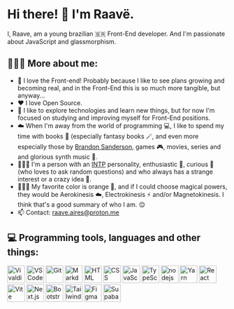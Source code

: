 # Hi there! 🤙 I'm Raavë.
I, Raave, am a young brazilian 🇧🇷 Front-End developer. And I'm passionate about JavaScript and glassmorphism.

## 🧔🏻‍♂️ More about me:
- 🧡 I love the Front-end! Probably because I like to see plans growing and becoming real, and in the Front-End this is so much more tangible, but anyway...
- ❤️ I love Open Source. 
- 🔭 I like to explore technologies and learn new things, but for now I'm focused on studying and improving myself for Front-End positions.
- ☁️ When I'm away from the world of programming 💻, I like to spend my time with books 📖 (especially fantasy books 🪄, and even more especially those by [Brandon Sanderson](https://www.brandonsanderson.com), games 🎮, movies, series and and glorious synth music 🎵.
- 🧔🏻‍♂️ I'm a person with an [INTP](https://wiki.personality-database.com/books/jungian-derivatives/page/intp) personality, enthusiastic 😬, curious 🤨 (who loves to ask random questions) and who always has a strange interest or a crazy idea 🧐.
- 🤷🏻‍♂️ My favorite color is orange 🧡, and if I could choose magical powers, they would be Aerokinesis ☁️, Electrokinesis ⚡  and/or Magnetokinesis. I think that's a good summary of who I am. 😌 
- 📫 Contact: raave.aires@proton.me

## 💻 Programming tools, languages and other things:
<p> 
    <a href="https://vivaldi.com/" target="_blank"><img src="https://vivaldi.com/wp-content/themes/vivaldicom-theme/img/press/icons/vivaldi_icon.png" width='40' alt="Vivaldi"/></a>
    <a href="https://code.visualstudio.com" target="_blank"><img src="https://skillicons.dev/icons?i=vscode" width='40' alt="VS Code"/></a>
    <a href="https://git-scm.com" target="_blank"><img src="https://skillicons.dev/icons?i=git" width='40' alt="Git"/></a>
    <a href="https://www.markdownguide.org" target="_blank"><img src="https://skillicons.dev/icons?i=md" width='40' alt="Markdown"/></a>
    <a href="https://developer.mozilla.org/en-US/docs/Learn/Getting_started_with_the_web/HTML_basics" target="_blank"><img src="https://skillicons.dev/icons?i=html" width='40' alt="HTML"/></a>
    <a href="https://developer.mozilla.org/en-US/docs/Learn/Getting_started_with_the_web/CSS_basics" target="_blank"><img src="https://skillicons.dev/icons?i=css" width='40' alt="CSS"/></a>
    <a href="https://developer.mozilla.org/en-US/docs/Learn/Getting_started_with_the_web/JavaScript_basics" target="_blank"><img src="https://skillicons.dev/icons?i=javascript" width='40' alt="JavaScript"/></a>
    <a href="https://www.typescriptlang.org" target="_blank"><img src="https://skillicons.dev/icons?i=typescript" width='40' alt="TypeScript"/></a>
    <a href="https://nodejs.org/" target="_blank"><img src="https://skillicons.dev/icons?i=nodejs" width='40' alt="nodejs"/></a>
    <a href="https://yarnpkg.com" target="_blank"><img src="https://skillicons.dev/icons?i=yarn" width='40' alt="Yarn"/></a>
    <a href="https://react.dev" target="_blank"><img src="https://skillicons.dev/icons?i=react" width='40' alt="React"/></a>
    <a href="https://vitejs.dev" target="_blank"><img src="https://skillicons.dev/icons?i=vite" width='40' alt="Vite"/></a>
    <a href="https://nextjs.org" target="_blank"><img src="https://skillicons.dev/icons?i=nextjs" width='40' alt="Next.js"/></a>
    <a href="https://getbootstrap.com" target="_blank"><img src="https://skillicons.dev/icons?i=bootstrap" width='40' alt="Bootstrap"/></a>
    <a href="https://tailwindcss.com" target="_blank"><img src="https://skillicons.dev/icons?i=tailwindcss" width='40' alt="Tailwind"/></a>
    <a href="https://www.figma.com/" target="_blank"><img src="https://skillicons.dev/icons?i=figma" width='40' alt="Figma"/></a>
    <a href="https://supabase.com" target="_blank"><img src="https://skillicons.dev/icons?i=supabase" width='40' alt="Supabase"/></a>
</p>

